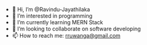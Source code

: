 - 👋 Hi, I’m @Ravindu-Jayathilaka
- 👀 I’m interested in programming
- 🌱 I’m currently learning MERN Stack
- 💞️ I’m looking to collaborate on software developing
- 📫 How to reach me: rruwanga@gmail.com

<!---
Ravindu-Jayathilaka/Ravindu-Jayathilaka is a ✨ special ✨ repository because its `README.md` (this file) appears on your GitHub profile.
You can click the Preview link to take a look at your changes.
--->
